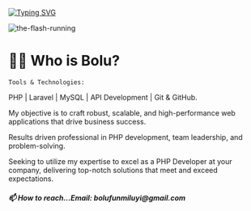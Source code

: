  
[![Typing SVG](https://readme-typing-svg.demolab.com?font=Poppins&duration=8000&pause=2000&color=FFD700&center=true&vCenter=true&width=435&lines=Hi,+I+Am+Bolu_+Nice+To+Meet+You;Welcome+to+My+World,+Cheers)](https://git.io/typing-svg)

 ![the-flash-running](https://user-images.githubusercontent.com/84744061/214002252-2a023304-acc6-48cd-8791-9dc3d7a5b7ff.gif)
 
  
  <h1>👨‍💻 Who is Bolu?</h1>
  
 
	
	Tools & Technologies:
PHP | Laravel  | MySQL | API Development | Git & GitHub.

 My objective is to craft robust, scalable, and high-performance web applications that drive business success.

 Results driven professional in PHP development, team leadership, and problem-solving. 

Seeking to utilize my expertise to excel as a PHP Developer at your company, delivering top-notch solutions that meet and exceed expectations.

<h5>📫 How to reach...Email: bolufunmiluyi@gmail.com</h5>

